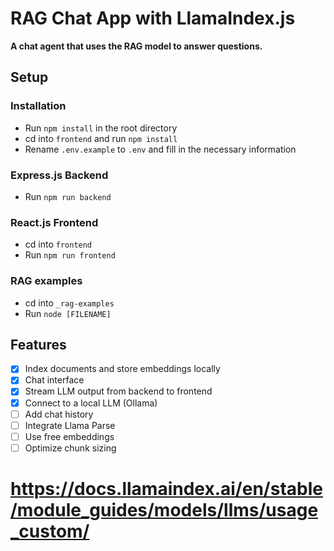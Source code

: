 # RAG Chat App with LlamaIndex.js

**A chat agent that uses the RAG model to answer questions.**

## Setup

### Installation

- Run `npm install` in the root directory
- cd into `frontend` and run `npm install`
- Rename `.env.example` to `.env` and fill in the necessary information

### Express.js Backend

- Run `npm run backend`

### React.js Frontend

- cd into `frontend`
- Run `npm run frontend`

### RAG examples

- cd into `_rag-examples`
- Run `node [FILENAME]`

## Features

- [x] Index documents and store embeddings locally
- [x] Chat interface
- [x] Stream LLM output from backend to frontend
- [x] Connect to a local LLM (Ollama)
- [ ] Add chat history
- [ ] Integrate Llama Parse
- [ ] Use free embeddings
- [ ] Optimize chunk sizing

# https://docs.llamaindex.ai/en/stable/module_guides/models/llms/usage_custom/
